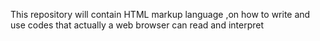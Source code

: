 This repository will contain HTML markup language ,on how to write and use codes that actually a web browser can read and interpret
